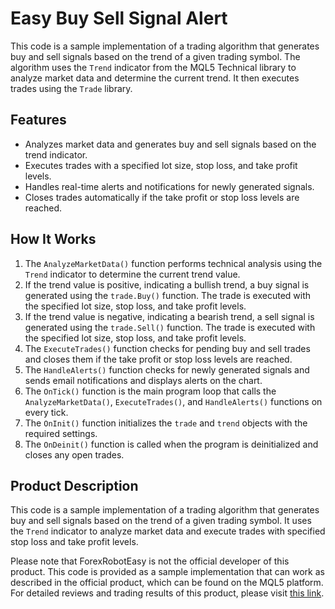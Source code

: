 # Easy Buy Sell Signal Alert

This code is a sample implementation of a trading algorithm that generates buy and sell signals based on the trend of a given trading symbol. The algorithm uses the `Trend` indicator from the MQL5 Technical library to analyze market data and determine the current trend. It then executes trades using the `Trade` library.

## Features

- Analyzes market data and generates buy and sell signals based on the trend indicator.
- Executes trades with a specified lot size, stop loss, and take profit levels.
- Handles real-time alerts and notifications for newly generated signals.
- Closes trades automatically if the take profit or stop loss levels are reached.

## How It Works

1. The `AnalyzeMarketData()` function performs technical analysis using the `Trend` indicator to determine the current trend value.
2. If the trend value is positive, indicating a bullish trend, a buy signal is generated using the `trade.Buy()` function. The trade is executed with the specified lot size, stop loss, and take profit levels.
3. If the trend value is negative, indicating a bearish trend, a sell signal is generated using the `trade.Sell()` function. The trade is executed with the specified lot size, stop loss, and take profit levels.
4. The `ExecuteTrades()` function checks for pending buy and sell trades and closes them if the take profit or stop loss levels are reached.
5. The `HandleAlerts()` function checks for newly generated signals and sends email notifications and displays alerts on the chart.
6. The `OnTick()` function is the main program loop that calls the `AnalyzeMarketData()`, `ExecuteTrades()`, and `HandleAlerts()` functions on every tick.
7. The `OnInit()` function initializes the `trade` and `trend` objects with the required settings.
8. The `OnDeinit()` function is called when the program is deinitialized and closes any open trades.

## Product Description

This code is a sample implementation of a trading algorithm that generates buy and sell signals based on the trend of a given trading symbol. It uses the `Trend` indicator to analyze market data and execute trades with specified stop loss and take profit levels.

Please note that ForexRobotEasy is not the official developer of this product. This code is provided as a sample implementation that can work as described in the official product, which can be found on the MQL5 platform. For detailed reviews and trading results of this product, please visit [this link](https://forexroboteasy.com/forex-robot-review/neuro-fx-ea-review-free-forex-software-with-purchase/).
